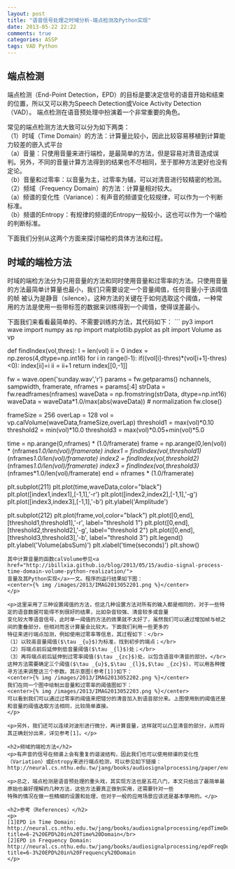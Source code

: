 ```yaml
---
layout: post
title: "语音信号处理之时域分析-端点检测及Python实现"
date: 2013-05-22 22:22
comments: true
categories: ASSP
tags: VAD Python
---
```

<h2>端点检测</h2>
<p>端点检测（End-Point Detection，EPD）的目标是要决定信号的语音开始和结束的位置，所以又可以称为Speech Detection或Voice Activity Detection（VAD）。
端点检测在语音预处理中扮演着一个非常重要的角色。</p>

<p>常见的端点检测方法大致可以分为如下两类：</br>
（1）时域（Time Domain）的方法：计算量比较小，因此比较容易移植到计算能力较差的嵌入式平台</br>
（a）音量：只使用音量来进行端检，是最简单的方法，但是容易对清音造成误判。另外，不同的音量计算方法得到的结果也不尽相同，至于那种方法更好也没有定论。</br>
（b）音量和过零率：以音量为主，过零率为辅，可以对清音进行较精密的检测。</br>
（2）频域（Frequency Domain）的方法：计算量相对较大。</br>
（a）频谱的变化性（Variance）：有声音的频谱变化较规律，可以作为一个判断标准。</br>
（b）频谱的Entropy：有规律的频谱的Entropy一般较小，这也可以作为一个端检的判断标准。
</p>

<p>下面我们分别从这两个方面来探讨端检的具体方法和过程。</p>

<!--more-->

<h2>时域的端检方法</h2>
<p>时域的端检方法分为只用音量的方法和同时使用音量和过零率的方法。只使用音量的方法最简单计算量也最小，我们只需要设定一个音量阈值，任何音量小于该阈值的帧
被认为是静音（silence）。这种方法的关键在于如何选取这个阈值，一种常用的方法是使用一些带标签的数据来训练得到一个阈值，使得误差最小。</p>

<p>下面我们来看看最简单的、不需要训练的方法，其代码如下：
``` py3
import wave
import numpy as np
import matplotlib.pyplot as plt
import Volume as vp

def findIndex(vol,thres):
    l = len(vol)
    ii = 0
    index = np.zeros(4,dtype=np.int16)
    for i in range(l-1):
        if((vol[i]-thres)*(vol[i+1]-thres)<0):
            index[ii]=i
            ii = ii+1
    return index[[0,-1]]

fw = wave.open('sunday.wav','r')
params = fw.getparams()
nchannels, sampwidth, framerate, nframes = params[:4]
strData = fw.readframes(nframes)
waveData = np.fromstring(strData, dtype=np.int16)
waveData = waveData*1.0/max(abs(waveData))  # normalization
fw.close()

frameSize = 256
overLap = 128
vol = vp.calVolume(waveData,frameSize,overLap)
threshold1 = max(vol)*0.10
threshold2 = min(vol)*10.0
threshold3 = max(vol)*0.05+min(vol)*5.0

time = np.arange(0,nframes) * (1.0/framerate)
frame = np.arange(0,len(vol)) * (nframes*1.0/len(vol)/framerate)
index1 = findIndex(vol,threshold1)*(nframes*1.0/len(vol)/framerate)
index2 = findIndex(vol,threshold2)*(nframes*1.0/len(vol)/framerate)
index3 = findIndex(vol,threshold3)*(nframes*1.0/len(vol)/framerate)
end = nframes * (1.0/framerate)

plt.subplot(211)
plt.plot(time,waveData,color="black")
plt.plot([index1,index1],[-1,1],'-r')
plt.plot([index2,index2],[-1,1],'-g')
plt.plot([index3,index3],[-1,1],'-b')
plt.ylabel('Amplitude')

plt.subplot(212)
plt.plot(frame,vol,color="black")
plt.plot([0,end],[threshold1,threshold1],'-r', label="threshold 1")
plt.plot([0,end],[threshold2,threshold2],'-g', label="threshold 2")
plt.plot([0,end],[threshold3,threshold3],'-b', label="threshold 3")
plt.legend()
plt.ylabel('Volume(absSum)')
plt.xlabel('time(seconds)')
plt.show()
```
其中计算音量的函数calVolume参见<a href="http://ibillxia.github.io/blog/2013/05/15/audio-signal-process-time-domain-volume-python-realization/">
音量及其Python实现</a>一文。程序的运行结果如下图：
<center>{% img /images/2013/IMAG2013052201.png %}</center>
</p>

<p>这里采用了三种设置阈值的方法，但这几种设置方法对所有的输入都是相同的，对于一些特定的语音数据可能得不到很好的结果，比如杂音较强、清音较多或音量
变化较大等语音信号，此时单一阈值的方法的效果就不太好了，虽然我们可以通过增加帧与帧之间的重叠部分，但相对而言计算量会比较大。下面我们利用一些更多的
特征来进行端点加测，例如使用过零率等信息，其过程如下：</br>
（1）以较高音量阈值($\tau _{u}$)为标准，找到初步的端点；</br>
（2）将端点前后延伸到低音量阈值($\tau _{l}$)处；</br>
（3）再将端点前后延伸到过零率阈值($\tau _{zc}$)处，以包含语音中清音的部分。</br>
这种方法需要确定三个阈值($\tau _{u}$,$\tau _{l}$,$\tau _{zc}$)，可以用各种搜寻方法来调整这三个参数。其示意图(参考[1])如下：
<center>{% img /images/2013/IMAG2013052202.png %}</center>
我们在同一个图中绘制出音量和过零率的阈值图如下：
<center>{% img /images/2013/IMAG2013052203.png %}</center>
可以看到我们可以通过过零率的阈值来把错分的清音加入到语音部分来。上图使用到的阈值还是和音量的阈值选取方法相同，比较简单直接。
</p>

<p>另外，我们还可以连续对波形进行微分，再计算音量，这样就可以凸显清音的部分，从而将其正确划分出来，详见参考[1]。</p>

<h2>频域的端检方法</h2>
<p>有声音的信号在频谱上会有重复的谐波结构，因此我们也可以使用频谱的变化性（Variation）或Entropy来进行端点检测，可以参见如下链接：
http://neural.cs.nthu.edu.tw/jang/books/audiosignalprocessing/paper/endPointDetection/</p>

<p>总之，端点检测是语音预处理的重头戏，其实现方法也是五花八门，本文只给出了最简单最原始也最好理解的几种方法，这些方法要真正做到实用，还需要针对一些
特殊的情况在做一些精细的设置和处理，但对于一般的应用场景应该还是基本够用的。</p>

<h2>参考（References）</h2>
<p>
[1]EPD in Time Domain: http://neural.cs.nthu.edu.tw/jang/books/audiosignalprocessing/epdTimeDomain.asp?title=6-2%20EPD%20in%20Time%20Domain</br>
[2]EPD in Frequency Domain: http://neural.cs.nthu.edu.tw/jang/books/audiosignalprocessing/epdFreqDomain.asp?title=6-3%20EPD%20in%20Frequency%20Domain
</p>
